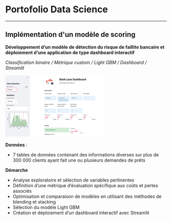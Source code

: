 # Portofolio Data Science

---------

## Implémentation d'un modèle de scoring

**Développement d’un modèle de détection du risque de faillite bancaire et déploiement d’une application de type dashboard interactif**

*Classification binaire / Métrique custom / Light GBM / Dashboard / Streamlit*

![Dashboard](/assets/dashboard.png)

**Données** : 
- 7 tables de données contenant des informations diverses sur plus de 300 000 clients ayant fait une ou plusieurs demandes de prêts  

**Démarche**
- Analyse exploratoire et sélection de variables pertinentes
- Définition d’une métrique d’évaluation spécifique aux coûts et pertes associés
- Optimisation et comparaison de modèles en utilisant des méthodes de blending et stacking
- Sélection du modéle Light GBM 
- Création et déploiement d’un dashboard interactif avec Streamlit





